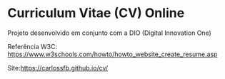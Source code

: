 # Curriculum Vitae (CV) Online

Projeto desenvolvido em conjunto com a DIO (Digital Innovation One)

Referência W3C: https://www.w3schools.com/howto/howto_website_create_resume.asp

Site:https://carlossfb.github.io/cv/
